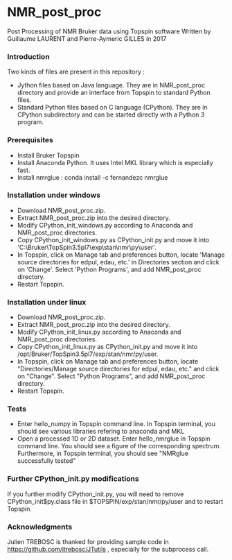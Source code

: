 # NMR_post_proc
Post Processing of NMR Bruker data using Topspin software
Written by Guillaume LAURENT and Pierre-Aymeric GILLES in 2017


### Introduction
Two kinds of files are present in this repository :
- Jython files based on Java language. They are in NMR_post_proc directory and provide an interface from Topspin to standard Python files.
- Standard Python files based on C language (CPython). They are in CPython subdirectory and can be started directly with a Python 3 program.


### Prerequisites
- Install Bruker Topspin
- Install Anaconda Python. It uses Intel MKL library which is especially fast.
- Install nmrglue : conda install -c fernandezc nmrglue 


### Installation under windows
- Download NMR_post_proc.zip.
- Extract NMR_post_proc.zip into the desired directory.
- Modify CPython_init_windows.py according to Anaconda and NMR_post_proc directories.
- Copy CPython_init_windows.py as CPython_init.py and move it into
'C:\Bruker\TopSpin3.5pl7\exp\stan\nmr\py\user'.
- In Topspin, click on Manage tab and preferences button, locate 'Manage source directories for edpul, edau, etc.' in Directories section and click on 'Change'. Select 'Python Programs', and add NMR_post_proc directory.
- Restart Topspin.


### Installation under linux
- Download NMR_post_proc.zip.
- Extract NMR_post_proc.zip into the desired directory.
- Modify CPython_init_linux.py according to Anaconda and NMR_post_proc directories.
- Copy CPython_init_linux.py as CPython_init.py and move it into
/opt/Bruker/TopSpin3.5pl7/exp/stan/nmr/py/user.
- In Topspin, click on Manage tab and preferences button, locate "Directories/Manage source directories for edpul, edau, etc." and click on "Change". Select "Python Programs", and add NMR_post_proc directory.
- Restart Topspin.


### Tests
- Enter hello_numpy in Topspin command line. In Topspin terminal, you should see various libraries refering to anaconda and MKL
- Open a processed 1D or 2D dataset. Enter hello_nmrglue in Topspin command line. You should see a figure of the corresponding spectrum. Furthermore, in Topspin terminal, you should see "NMRglue successfully tested"


### Further CPython_init.py modifications
If you further modify CPython_init.py, you will need to remove CPython_init$py.class file in $TOPSPIN/exp/stan/nmr/py/user and to restart Topspin.


### Acknowledgments
Julien TREBOSC is thanked for providing sample code in https://github.com/jtrebosc/JTutils , especially for the subprocess call.
